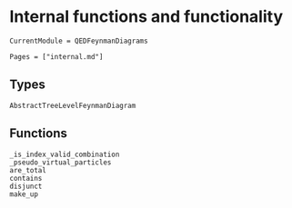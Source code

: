 # Internal functions and functionality

```@meta
CurrentModule = QEDFeynmanDiagrams
```
```@index
Pages = ["internal.md"]
```

## Types

```@docs
AbstractTreeLevelFeynmanDiagram
```

## Functions

```@docs
_is_index_valid_combination
_pseudo_virtual_particles
are_total
contains
disjunct
make_up
```
